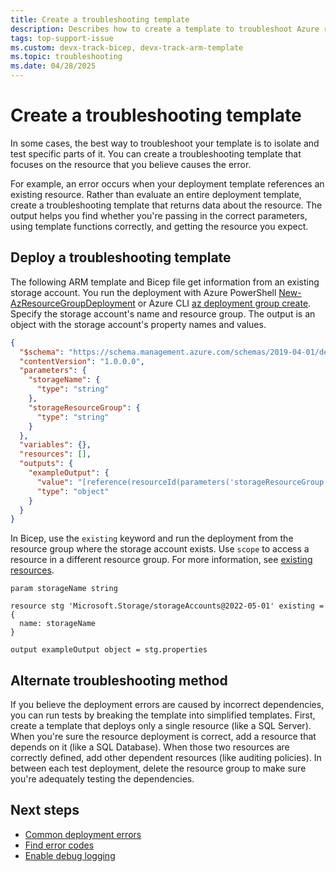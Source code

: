 ```yaml
---
title: Create a troubleshooting template
description: Describes how to create a template to troubleshoot Azure resource deployed with Azure Resource Manager templates (ARM templates) or Bicep files.
tags: top-support-issue
ms.custom: devx-track-bicep, devx-track-arm-template
ms.topic: troubleshooting
ms.date: 04/28/2025
---
```


# Create a troubleshooting template

In some cases, the best way to troubleshoot your template is to isolate and test specific parts of it. You can create a troubleshooting template that focuses on the resource that you believe causes the error.

For example, an error occurs when your deployment template references an existing resource. Rather than evaluate an entire deployment template, create a troubleshooting template that returns data about the resource. The output helps you find whether you're passing in the correct parameters, using template functions correctly, and getting the resource you expect.

## Deploy a troubleshooting template

The following ARM template and Bicep file get information from an existing storage account. You run the deployment with Azure PowerShell [New-AzResourceGroupDeployment](/powershell/module/az.resources/new-azresourcegroupdeployment) or Azure CLI [az deployment group create](/cli/azure/deployment/group#az-deployment-group-create). Specify the storage account's name and resource group. The output is an object with the storage account's property names and values.

```json
{
  "$schema": "https://schema.management.azure.com/schemas/2019-04-01/deploymentTemplate.json#",
  "contentVersion": "1.0.0.0",
  "parameters": {
    "storageName": {
      "type": "string"
    },
    "storageResourceGroup": {
      "type": "string"
    }
  },
  "variables": {},
  "resources": [],
  "outputs": {
    "exampleOutput": {
      "value": "[reference(resourceId(parameters('storageResourceGroup'), 'Microsoft.Storage/storageAccounts', parameters('storageName')), '2022-05-01')]",
      "type": "object"
    }
  }
}
```

In Bicep, use the `existing` keyword and run the deployment from the resource group where the storage account exists. Use `scope` to access a resource in a different resource group. For more information, see [existing resources](../bicep/existing-resource.md).

```bicep
param storageName string

resource stg 'Microsoft.Storage/storageAccounts@2022-05-01' existing = {
  name: storageName
}

output exampleOutput object = stg.properties
```

## Alternate troubleshooting method

If you believe the deployment errors are caused by incorrect dependencies, you can run tests by breaking the template into simplified templates. First, create a template that deploys only a single resource (like a SQL Server). When you're sure the resource deployment is correct, add a resource that depends on it (like a SQL Database). When those two resources are correctly defined, add other dependent resources (like auditing policies). In between each test deployment, delete the resource group to make sure you're adequately testing the dependencies.

## Next steps

- [Common deployment errors](common-deployment-errors.md)
- [Find error codes](find-error-code.md)
- [Enable debug logging](enable-debug-logging.md)

